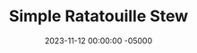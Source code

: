 ---
layout: post
title:  "Simple Ratatouille Stew"
date:   2023-11-12 00:00:00 -05000
categories: 
- Recipes
- Meatless
permalink: /recipes/ratatouille
image: /assets/Food/Meatless/Ratatouille/ratatouille.jpg
ing: ratatouille-ing
facts: ratatouille-facts
section1: 
start2: 
section2: 
start3: 
section3: 
start4: 
section4: 
start5: 
section5: 
Prep: 30
Rest: 
Cook: 105
Source1: https://thebeet.com/summer-rainbow-ratatouille/
Source2: 
whisk: https://s.samsungfood.com/XKdBu
tags: 
- remmy
- eggplant
- zucchini
- yellow squash
- summer squash
- squash
- onion
- garlic
- tomato
- stew
- soup
- winter
- crushed tomatoes
- bowl
- dutch oven
Description: This simple Ratatouille is a stewed dish of various vegetables in a tomato sauce. This is my preferred way to make this dish, as it's way simpler like this, but feel free to make it look pretty like in the movie.
Instructions: 
- Preheat the oven to 350F<br><br>

- Heat the olive oil in a large Dutch oven over medium heat. Add the (finely diced) onion, garlic, and salt. Cook, stirring often until the onion has softened, about 5 minutes. Meanwhile, dice the pepper (medium dice)<br><br>

- Add the bell pepper and cook, stirring occasionally, until softened, about 7 minutes. Meanwhile, cut the rest of the vegetables (medium dice). Pour in the crushed tomatoes and season (basil, garlic and onion powder, and black pepper)<br><br>

- Add the vegetables (zucchini, yellow squash, eggplant, and tomatoes) into the pan. Bake at 350F for 60 minutes, covered<br><br>

- Remove the cover and continue baking until the vegetables are very soft and the ratatouille is bubbling, another 45 minutes, or until the vegetables are softened to your liking. Let cool for a few minutes before serving
---